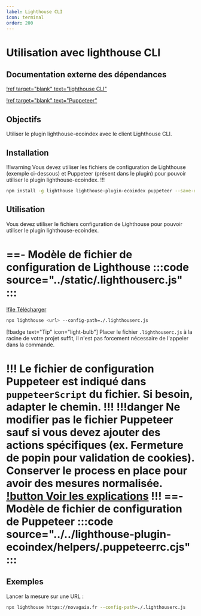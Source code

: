 ```yaml
---
label: Lighthouse CLI
icon: terminal
order: 200
---
```


# Utilisation avec lighthouse CLI

## Documentation externe des dépendances

[!ref target="blank" text="lighthouse CLI"](https://github.com/GoogleChrome/lighthouse#using-the-node-cli)

[!ref target="blank" text="Puppeteer"](https://pptr.dev/)

## Objectifs

Utiliser le plugin lighthouse-ecoindex avec le client Lighthouse CLI.

## Installation

!!!warning
Vous devez utiliser les fichiers de configuration de Lighthouse (exemple ci-dessous) et Puppeteer (présent dans le plugin) pour pouvoir utiliser le plugin lighthouse-ecoindex.
!!!

```bash
npm install -g lighthouse lighthouse-plugin-ecoindex puppeteer --save-dev
```

## Utilisation

Vous devez utiliser le fichiers configuration de Lighthouse pour pouvoir utiliser le plugin lighthouse-ecoindex.

==- Modèle de fichier de configuration de Lighthouse
:::code source="../static/.lighthouserc.js" :::
===
[!file Télécharger](../static/.lighthouserc.js)

```bash
npx lighthouse <url> --config-path=./.lighthouserc.js
```

[!badge text="Tip" icon="light-bulb"] Placer le fichier `.lighthouserc.js` à la racine de votre projet suffit, il n'est pas forcement nécessaire de l'appeler dans la commande.

!!!
Le fichier de configuration Puppeteer est indiqué dans `puppeteerScript` du fichier. Si besoin, adapter le chemin.
!!!
!!!danger
Ne modifier pas le fichier Puppeteer sauf si vous devez ajouter des actions spécifiques (ex. Fermeture de popin pour validation de cookies). Conserver le process en place pour avoir des mesures normalisée.  
[!button Voir les explications](../README.md#les-contraintes--process-reproductible)
!!!
==- Modèle de fichier de configuration de Puppeteer
:::code source="../../lighthouse-plugin-ecoindex/helpers/.puppeteerrc.cjs" :::
===

## Exemples

Lancer la mesure sur une URL :

```bash
npx lighthouse https://novagaia.fr --config-path=./.lighthouserc.js
```
